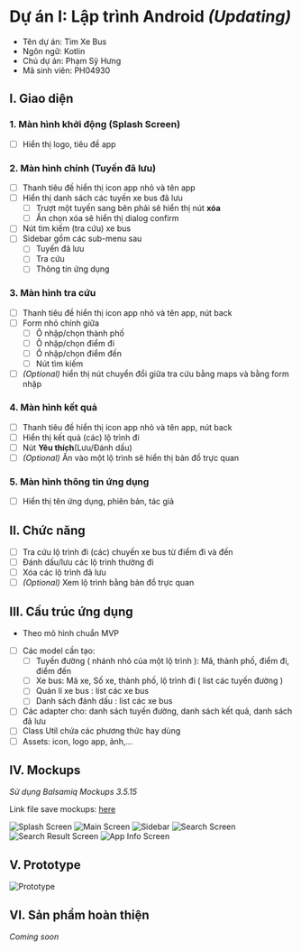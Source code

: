 # Dự án I: Lập trình Android _(Updating)_

- Tên dự án: Tìm Xe Bus
- Ngôn ngữ: Kotlin
- Chủ dự án: Phạm Sỹ Hưng
- Mã sinh viên: PH04930

## I. Giao diện

### 1. Màn hình khởi động (Splash Screen)
- [ ] Hiển thị logo, tiêu đề app

### 2. Màn hình chính (Tuyến đã lưu)
- [ ] Thanh tiêu đề hiển thị icon app nhỏ và tên app
- [ ] Hiển thị danh sách các tuyến xe bus đã lưu
	- [ ] Trượt một tuyến sang bên phải sẽ hiển thị nút **xóa**
	- [ ] Ấn chọn xóa sẽ hiển thị dialog confirm
- [ ] Nút tìm kiếm (tra cứu) xe bus
- [ ] Sidebar gồm các  sub-menu sau
	- [ ] Tuyến đã lưu
	- [ ] Tra cứu
	- [ ] Thông tin ứng dụng

### 3. Màn hình tra cứu 
- [ ] Thanh tiêu đề hiển thị icon app nhỏ và tên app, nút back
- [ ] Form nhỏ chính giữa
	- [ ] Ô nhập/chọn thành phố
	- [ ] Ô nhập/chọn điểm đi
	- [ ] Ô nhập/chọn điểm đến
	- [ ] Nút tìm kiếm
- [ ] _\(Optional)_ hiển thị nút chuyển đổi giữa tra cứu bằng maps và bằng form nhập

### 4. Màn hình kết quả
- [ ] Thanh tiêu đề hiển thị icon app nhỏ và tên app, nút back
- [ ] Hiển thị kết quả (các) lộ trình đi
- [ ] Nút **Yêu thích**(Lưu/Đánh dấu)
- [ ] _\(Optional)_ Ấn vào một lộ trình sẽ hiển thị bản đồ trực quan

### 5. Màn hình thông tin ứng dụng
- [ ] Hiển thị tên ứng dụng, phiên bản, tác giả

## II. Chức năng
- [ ] Tra cứu lộ trình đi (các) chuyến xe bus từ điểm đi và đến
- [ ] Đánh dấu/lưu các lộ trình thường đi
- [ ] Xóa các lộ trình đã lưu
- [ ] _\(Optional)_ Xem lộ trình bằng bản đồ trực quan

## III. Cấu trúc ứng dụng 
- Theo mô hình chuẩn MVP
- [ ] Các model cần tạo:
	- [ ] Tuyến đường ( nhánh nhỏ của một lộ trình ): Mã, thành phố, điểm đi, điểm đến
	- [ ] Xe bus: Mã xe, Số xe, thành phố, lộ trình đi ( list các tuyến đường )
	- [ ] Quản lí xe bus : list các xe bus
	- [ ] Danh sách đánh dấu : list các xe bus
- [ ] Các adapter cho: danh sách tuyến đường, danh sách kết quả, danh sách đã lưu
- [ ] Class Util chứa các phương thức hay dùng
- [ ] Assets: icon, logo app, ảnh,...

## IV. Mockups
_Sử dụng Balsamiq Mockups 3.5.15_

Link file save mockups: [here](mocks/mockups.bmpr)

![Splash Screen](mocks/splash_screen.png)
![Main Screen](mocks/main.png)
![Sidebar](mocks/sidebar.png)
![Search Screen](mocks/search.png)
![Search Result Screen](mocks/search_result.png)
![App Info Screen](mocks/app_info.png)

## V. Prototype
![Prototype](mocks/prototype.png)

## VI. Sản phẩm hoàn thiện
_Coming soon_
